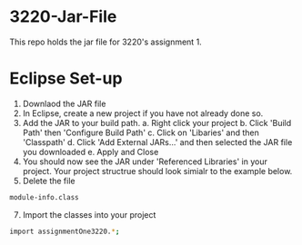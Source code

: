 # 3220-Jar-File
This repo holds the jar file for 3220's assignment 1.

# Eclipse Set-up
1. Downlaod the JAR file
2. In Eclipse, create a new project if you have not already done so.
3. Add the JAR to your build path.
  a. Right click your project
  b. Click 'Build Path' then 'Configure Build Path'
  c. Click on 'Libaries' and then 'Classpath'
  d. Click 'Add External JARs...' and then selected the JAR file you downloaded
  e. Apply and Close
4. You should now see the JAR under 'Referenced Libraries' in your project. Your project structrue should look simialr to the example below.
5. Delete the file
```bash
module-info.class
```
7. Import the classes into your project
``` bash
import assignmentOne3220.*;
```
